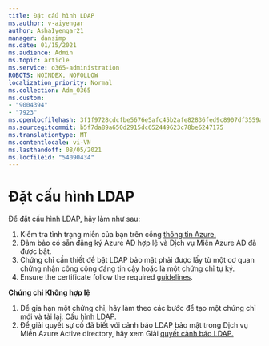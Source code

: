 ```yaml
---
title: Đặt cấu hình LDAP
ms.author: v-aiyengar
author: AshaIyengar21
manager: dansimp
ms.date: 01/15/2021
ms.audience: Admin
ms.topic: article
ms.service: o365-administration
ROBOTS: NOINDEX, NOFOLLOW
localization_priority: Normal
ms.collection: Adm_O365
ms.custom:
- "9004394"
- "7923"
ms.openlocfilehash: 3f1f9728cdcfbe5676e5afc45b2afe82836fed9c8907df3559ac7daec21194ed
ms.sourcegitcommit: b5f7da89a650d2915dc652449623c78be6247175
ms.translationtype: MT
ms.contentlocale: vi-VN
ms.lasthandoff: 08/05/2021
ms.locfileid: "54090434"
---
```

# <a name="configure-ldap"></a>Đặt cấu hình LDAP

Để đặt cấu hình LDAP, hãy làm như sau:

1. Kiểm tra tình trạng miền của bạn trên cổng [thông tin Azure.](https://aka.ms/aadds-health)
1. Đảm bảo có sẵn đăng ký Azure AD hợp lệ và Dịch vụ Miền Azure AD đã được bật.
1. Chứng chỉ cần thiết để bật LDAP bảo mật phải được lấy từ một cơ quan chứng nhận công cộng đáng tin cậy hoặc là một chứng chỉ tự ký.
1. Ensure the certificate follow the required [guidelines](https://docs.microsoft.com/azure/active-directory-domain-services/active-directory-ds-admin-guide-configure-secure-ldap#requirements-for-the-secure-ldap-certificate).

**Chứng chỉ Không hợp lệ**
1. Để gia hạn một chứng chỉ, hãy làm theo các bước để tạo một chứng chỉ mới và tải lại: [Cấu hình LDAP.](https://docs.microsoft.com/azure/active-directory-domain-services/tutorial-configure-ldaps?WT.mc_id=Portal-Microsoft_Azure_Support)
1. Để giải quyết sự cố đã biết với cảnh báo LDAP bảo mật trong Dịch vụ Miền Azure Active directory, hãy xem Giải [quyết cảnh báo LDAP.](https://docs.microsoft.com/azure/active-directory-domain-services/alert-ldaps?WT.mc_id=Portal-Microsoft_Azure_Support)
